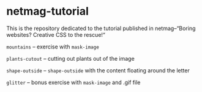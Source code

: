 # netmag-tutorial
This is the repository dedicated to the tutorial published in netmag–“Boring websites? Creative CSS to the rescue!“

`mountains` – exercise with `mask-image`

`plants-cutout` – cutting out plants out of the image

`shape-outside` – `shape-outside` with the content floating around the letter

`glitter` – bonus exercise with `mask-image` and .gif file
